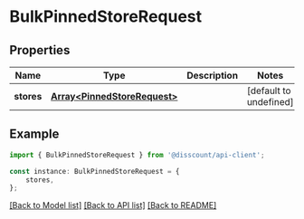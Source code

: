 # BulkPinnedStoreRequest


## Properties

Name | Type | Description | Notes
------------ | ------------- | ------------- | -------------
**stores** | [**Array&lt;PinnedStoreRequest&gt;**](PinnedStoreRequest.md) |  | [default to undefined]

## Example

```typescript
import { BulkPinnedStoreRequest } from '@disscount/api-client';

const instance: BulkPinnedStoreRequest = {
    stores,
};
```

[[Back to Model list]](../README.md#documentation-for-models) [[Back to API list]](../README.md#documentation-for-api-endpoints) [[Back to README]](../README.md)
